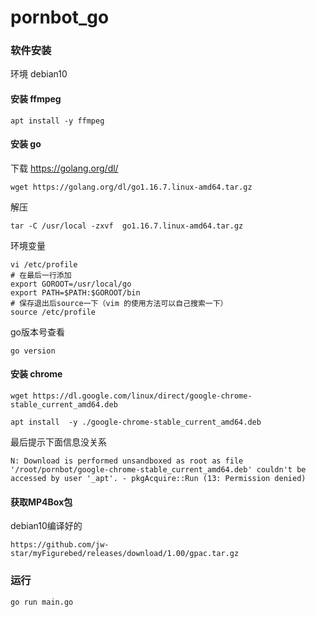 # pornbot_go


### 软件安装

环境 debian10

#### 安装 ffmpeg
```
apt install -y ffmpeg
```

#### 安装 go


下载  https://golang.org/dl/
```
wget https://golang.org/dl/go1.16.7.linux-amd64.tar.gz
```

解压
```
tar -C /usr/local -zxvf  go1.16.7.linux-amd64.tar.gz
```

环境变量

```
vi /etc/profile
# 在最后一行添加
export GOROOT=/usr/local/go
export PATH=$PATH:$GOROOT/bin
# 保存退出后source一下（vim 的使用方法可以自己搜索一下）
source /etc/profile
```
go版本号查看

```
go version
```
#### 安装 chrome

```
wget https://dl.google.com/linux/direct/google-chrome-stable_current_amd64.deb
```

```
apt install  -y ./google-chrome-stable_current_amd64.deb
```

最后提示下面信息没关系

```
N: Download is performed unsandboxed as root as file '/root/pornbot/google-chrome-stable_current_amd64.deb' couldn't be accessed by user '_apt'. - pkgAcquire::Run (13: Permission denied)
```

#### 获取MP4Box包

debian10编译好的
```
https://github.com/jw-star/myFigurebed/releases/download/1.00/gpac.tar.gz
```

### 运行

```
go run main.go
```




